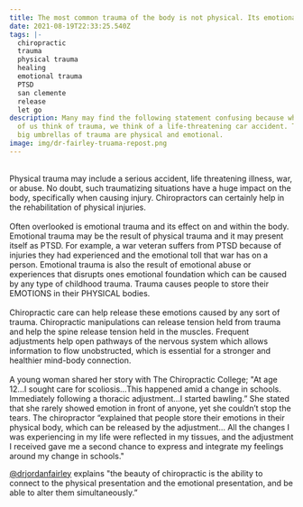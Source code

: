 ```yaml
---
title: The most common trauma of the body is not physical. Its emotional.
date: 2021-08-19T22:33:25.540Z
tags: |-
  chiropractic
  trauma
  physical trauma
  healing
  emotional trauma
  PTSD
  san clemente
  release
  let go
description: Many may find the following statement confusing because when most
  of us think of trauma, we think of a life-threatening car accident. The two
  big umbrellas of trauma are physical and emotional.
image: img/dr-fairley-truama-repost.png
---
```

\
Physical trauma may include a serious accident, life threatening illness, war, or abuse. No doubt, such traumatizing situations have a huge impact on the body, specifically when causing injury. Chiropractors can certainly help in the rehabilitation of physical injuries.\
\
Often overlooked is emotional trauma and its effect on and within the body. Emotional trauma may be the result of physical trauma and it may present itself as PTSD. For example, a war veteran suffers from PTSD because of injuries they had experienced and the emotional toll that war has on a person. Emotional trauma is also the result of emotional abuse or experiences that disrupts ones emotional foundation which can be caused by any type of childhood trauma. Trauma causes people to store their EMOTIONS in their PHYSICAL bodies.\
\
Chiropractic care can help release these emotions caused by any sort of trauma. Chiropractic manipulations can release tension held from trauma and help the spine release tension held in the muscles. Frequent adjustments help open pathways of the nervous system which allows information to flow unobstructed, which is essential for a stronger and healthier mind-body connection.\
\
A young woman shared her story with The Chiropractic College; "At age 12…I sought care for scoliosis…This happened amid a change in schools. Immediately following a thoracic adjustment…I started bawling.” She stated that she rarely showed emotion in front of anyone, yet she couldn’t stop the tears. The chiropractor “explained that people store their emotions in their physical body, which can be released by the adjustment… All the changes I was experiencing in my life were reflected in my tissues, and the adjustment I received gave me a second chance to express and integrate my feelings around my change in schools."[](https://www.instagram.com/drjordanfairley/)

[@drjordanfairley](https://www.instagram.com/drjordanfairley/) explains "the beauty of chiropractic is the ability to connect to the physical presentation and the emotional presentation, and be able to alter them simultaneously.”

<!--EndFragment-->